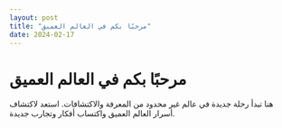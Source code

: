 ```yaml
---
layout: post
title: "مرحبًا بكم في العالم العميق"
date: 2024-02-17
---
```

# مرحبًا بكم في العالم العميق

هنا تبدأ رحلة جديدة في عالم غير محدود من المعرفة والاكتشافات. استعد لاكتشاف أسرار العالم العميق واكتساب أفكار وتجارب جديدة.
